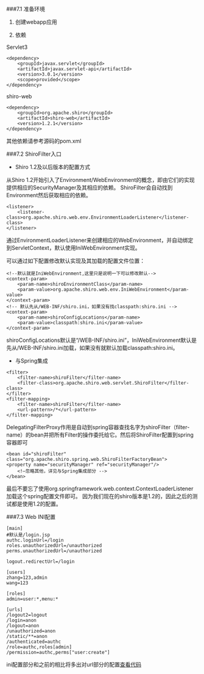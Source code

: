 ###7.1 准备环境

1. 创建webapp应用

2. 依赖

Servlet3
```
<dependency>
    <groupId>javax.servlet</groupId>
    <artifactId>javax.servlet-api</artifactId>
    <version>3.0.1</version>
    <scope>provided</scope>
</dependency>
```
shiro-web
```
<dependency>
    <groupId>org.apache.shiro</groupId>
    <artifactId>shiro-web</artifactId>
    <version>1.2.1</version>
</dependency>
```
其他依赖请参考源码的pom.xml

###7.2 ShiroFilter入口

* Shiro 1.2及以后版本的配置方式

从Shiro 1.2开始引入了Environment/WebEnvironment的概念，即由它们的实现提供相应的SecurityManager及其相应的依赖。
ShiroFilter会自动找到Environment然后获取相应的依赖。
```
<listener>
    <listener-class>org.apache.shiro.web.env.EnvironmentLoaderListener</listener-class>
</listener>
```
通过EnvironmentLoaderListener来创建相应的WebEnvironment，并自动绑定到ServletContext，默认使用IniWebEnvironment实现。

可以通过如下配置修改默认实现及其加载的配置文件位置：
```
<!--默认就是IniWebEnvironment,这里只是说明一下可以修改默认-->
<context-param>
    <param-name>shiroEnvironmentClass</param-name>
    <param-value>org.apache.shiro.web.env.IniWebEnvironment</param-value>
</context-param>
<!-- 默认先从/WEB-INF/shiro.ini，如果没有找classpath:shiro.ini -->
<context-param>
    <param-name>shiroConfigLocations</param-name>
    <param-value>classpath:shiro.ini</param-value>
</context-param>
```
shiroConfigLocations默认是“/WEB-INF/shiro.ini”，IniWebEnvironment默认是先从/WEB-INF/shiro.ini加载，如果没有就默认加载classpath:shiro.ini。

* 与Spring集成

```
<filter>
    <filter-name>shiroFilter</filter-name>
    <filter-class>org.apache.shiro.web.servlet.ShiroFilter</filter-class>
</filter>
<filter-mapping>
    <filter-name>shiroFilter</filter-name>
    <url-pattern>/*</url-pattern>
</filter-mapping>
```
DelegatingFilterProxy作用是自动到spring容器查找名字为shiroFilter（filter-name）的bean并把所有Filter的操作委托给它。然后将ShiroFilter配置到spring容器即可

```
<bean id="shiroFilter" class="org.apache.shiro.spring.web.ShiroFilterFactoryBean">
<property name="securityManager" ref="securityManager"/>
    <!—忽略其他，详见与Spring集成部分 -->
</bean>
```

最后不要忘了使用org.springframework.web.context.ContextLoaderListener加载这个spring配置文件即可。
因为我们现在的shiro版本是1.2的，因此之后的测试都是使用1.2的配置。

###7.3 Web INI配置
```
[main]
#默认是/login.jsp
authc.loginUrl=/login
roles.unauthorizedUrl=/unauthorized
perms.unauthorizedUrl=/unauthorized

logout.redirectUrl=/login

[users]
zhang=123,admin
wang=123

[roles]
admin=user:*,menu:*

[urls]
/logout2=logout
/login=anon
/logout=anon
/unauthorized=anon
/static/**=anon
/authenticated=authc
/role=authc,roles[admin]
/permission=authc,perms["user:create"]
```

ini配置部分和之前的相比将多出对url部分的配置[查看代码]()
